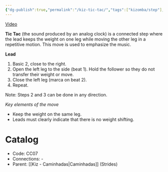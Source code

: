 ```yaml
---
{"dg-publish":true,"permalink":"/kiz-tic-tac/","tags":["kizomba/step"],"created":"2024-09-17T12:54:26.952-04:00","updated":"2025-01-28T12:15:03.582-05:00"}
---
```



[Video](https://youtu.be/OHP5SaJivrU)

**Tic Tac** (the sound produced by an analog clock) is a connected step where the lead keeps the weight on one leg while moving the other leg in a repetitive motion. This move is used to emphasize the music.

**Lead**
1. Basic 2, close to the right.
2. Open the left leg to the side (beat 1). Hold the follower so they do not transfer their weight or move.
3. Close the left leg (marca on beat 2).
4. Repeat.

Note: Steps 2 and 3 can be done in any direction.

*Key elements of the move*
- Keep the weight on the same leg.
- Leads must clearly indicate that there is no weight shifting.

# Catalog

- Code: CC07
- Connections: -
- Parent: [[Kiz - Caminhadas\|Caminhadas]] (Strides)
